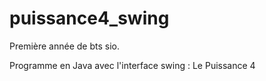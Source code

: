 # puissance4_swing

Première année de bts sio. 

Programme en Java avec l'interface swing : Le Puissance 4
